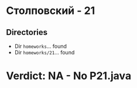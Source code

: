 # Столповский - 21
## Directories
- Dir `homeworks`... found
- Dir `homeworks/21`... found
# Verdict: **NA** - No P21.java
